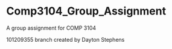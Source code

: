 # Comp3104_Group_Assignment
A group assignment for COMP 3104

101209355 branch created by Dayton Stephens 
